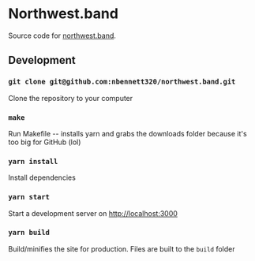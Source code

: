 # Northwest.band
Source code for [northwest.band](https://northwest.band).
<br />

<!-- ## Why open source?
As stated in the GLPv2, licenses for most software are designed to take away your freedom to share and change it. (write more later) -->

## Development

### `git clone git@github.com:nbennett320/northwest.band.git`
Clone the repository to your computer
<br />

### `make`
Run Makefile -- installs yarn and grabs the downloads folder because it's too big for GitHub (lol) 
<br />

### `yarn install`
Install dependencies
<br />

### `yarn start`
Start a development server on [http://localhost:3000](http://localhost:3000)<br />

### `yarn build`

Build/minifies the site for production. Files are built to the `build` folder
<br />